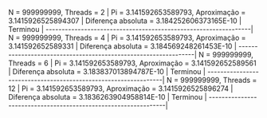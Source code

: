 
N = 999999999, Threads = 2					|
Pi = 3.141592653589793, Aproximação = 3.1415926525894307	|
Diferença absoluta = 3.184252606373165E-10			|
Terminou							|
----------------------------------------------------------------|
N = 999999999, Threads = 4					|
Pi = 3.141592653589793, Aproximação = 3.141592652589331		|
Diferença absoluta = 3.184569248261453E-10			|
----------------------------------------------------------------|
N = 999999999, Threads = 6					|
Pi = 3.141592653589793, Aproximação = 3.141592652589561		|
Diferença absoluta = 3.183837013894787E-10			|
Terminou							|
----------------------------------------------------------------|
N = 999999999, Threads = 12					|
Pi = 3.141592653589793, Aproximação = 3.1415926525896274	|	
Diferença absoluta = 3.1836263904958814E-10			|
Terminou							|
----------------------------------------------------------------|
